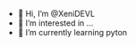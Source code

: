 - 👋 Hi, I’m @XeniDEVL
- 👀 I’m interested in ...
- 🌱 I’m currently learning pyton



<!---
XeniDEVL/XeniDEVL is a ✨ special ✨ repository because its `README.md` (this file) appears on your GitHub profile.
You can click the Preview link to take a look at your changes.
--->
